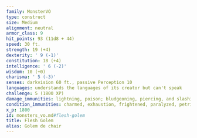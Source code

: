 ```yaml
---
family: MonsterVO
type: construct
size: Medium
alignment: neutral
armor_class: 9
hit_points: 93 (11d8 + 44)
speed: 30 ft.
strength: 19 (+4)
dexterity: ' 9 (-1)'
constitution: 18 (+4)
intelligence: ' 6 (-2)'
wisdom: 10 (+0)
charisma: ' 5 (-3)'
senses: darkvision 60 ft., passive Perception 10
languages: understands the languages of its creator but can't speak
challenge: 5 (1800 XP)
damage_immunities: lightning, poison; bludgeoning, piercing, and slashing from nonmagical attacks that aren't adamantine
condition_immunities: charmed, exhaustion, frightened, paralyzed, petrified, poisoned
x_p: 1800
id: monsters_vo.md#flesh-golem
title: Flesh Golem
alias: Golem de chair
---
```


